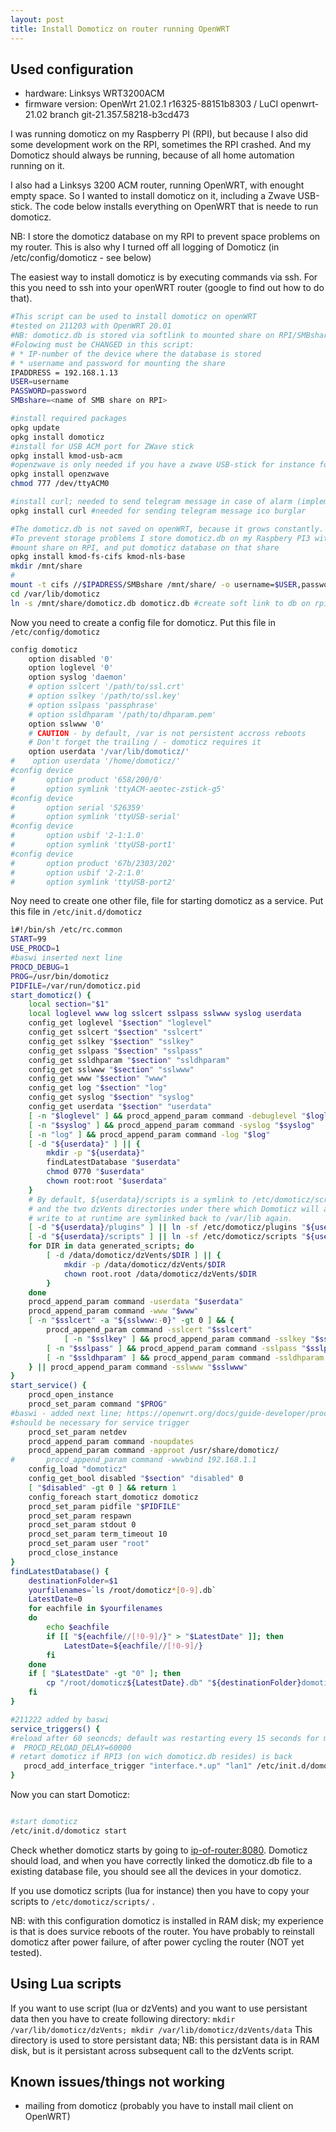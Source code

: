 ```yaml
---
layout: post
title: Install Domoticz on router running OpenWRT
---
```

## Used configuration
- hardware: Linksys WRT3200ACM
- firmware version: OpenWrt 21.02.1 r16325-88151b8303 / LuCI openwrt-21.02 branch git-21.357.58218-b3cd473


I was running domoticz on my Raspberry PI (RPI), but because I also did some development work on the RPI, sometimes the RPI crashed. And my Domoticz should always be running, because of all home automation running on it.

I also had a Linksys 3200 ACM router, running OpenWRT, with enought empty space. So I wanted to install domoticz on it, including a Zwave USB-stick.
The code below installs everything on OpenWRT that is neede to run domoticz. 

NB: I store the domoticz database on my RPI to prevent space problems on my router.
This is also why I turned off all logging of Domoticz (in /etc/config/domoticz - see below)

The easiest way to install domoticz is by executing commands via ssh. For this you need to ssh into your openWRT router (google to find out how to do that).

```bash
#This script can be used to install domoticz on openWRT
#tested on 211203 with OpenWRT 20.01
#NB: domoticz.db is stored via softlink to mounted share on RPI/SMBshare 
#Folowing must be CHANGED in this script:
# * IP-number of the device where the database is stored
# * username and password for mounting the share
IPADDRESS = 192.168.1.13
USER=username
PASSWORD=password
SMBshare=<name of SMB share on RPI>

#install required packages
opkg update
opkg install domoticz
#install for USB ACM port for ZWave stick
opkg install kmod-usb-acm
#openzwave is only needed if you have a zwave USB-stick for instance for a sirene
opkg install openzwave
chmod 777 /dev/ttyACM0

#install curl; needed to send telegram message in case of alarm (implemented in lua scripts)
opkg install curl #needed for sending telegram message ico burglar

#The domoticz.db is not saved on openWRT, because it grows constantly. To limit the size I set the history for sensors to 10 days. But I want a long history from the smart meter readings, so the database will grow.
#To prevent storage problems I store domoticz.db on my Raspbery PI3 with attached hard disk.
#mount share on RPI, and put domoticz database on that share
opkg install kmod-fs-cifs kmod-nls-base
mkdir /mnt/share
#
mount -t cifs //$IPADRESS/SMBshare /mnt/share/ -o username=$USER,password=$PASSWORD
cd /var/lib/domoticz
ln -s /mnt/share/domoticz.db domoticz.db #create soft link to db on rpi3

```

Now you need to create a config file for domoticz. Put this file in `/etc/config/domoticz`

```bash
config domoticz
    option disabled '0'
    option loglevel '0'
    option syslog 'daemon'
    # option sslcert '/path/to/ssl.crt'
    # option sslkey '/path/to/ssl.key'
    # option sslpass 'passphrase'
    # option ssldhparam '/path/to/dhparam.pem'
    option sslwww '0'
    # CAUTION - by default, /var is not persistent accross reboots
    # Don't forget the trailing / - domoticz requires it
    option userdata '/var/lib/domoticz/'
#    option userdata '/home/domoticz/'
#config device
#       option product '658/200/0'
#       option symlink 'ttyACM-aeotec-zstick-g5'
#config device
#       option serial '526359'
#       option symlink 'ttyUSB-serial'
#config device
#       option usbif '2-1:1.0'
#       option symlink 'ttyUSB-port1'
#config device
#       option product '67b/2303/202'
#       option usbif '2-2:1.0'
#       option symlink 'ttyUSB-port2'

```

Noy need to create one other file, file for starting domoticz as a service. Put this file in `/etc/init.d/domoticz`

```bash
ì#!/bin/sh /etc/rc.common
START=99
USE_PROCD=1
#baswi inserted next line
PROCD_DEBUG=1
PROG=/usr/bin/domoticz
PIDFILE=/var/run/domoticz.pid
start_domoticz() {
    local section="$1"
    local loglevel www log sslcert sslpass sslwww syslog userdata
    config_get loglevel "$section" "loglevel"
    config_get sslcert "$section" "sslcert"
    config_get sslkey "$section" "sslkey"
    config_get sslpass "$section" "sslpass"
    config_get ssldhparam "$section" "ssldhparam"
    config_get sslwww "$section" "sslwww"
    config_get www "$section" "www"
    config_get log "$section" "log"
    config_get syslog "$section" "syslog"
    config_get userdata "$section" "userdata"
    [ -n "$loglevel" ] && procd_append_param command -debuglevel "$loglevel"
    [ -n "$syslog" ] && procd_append_param command -syslog "$syslog"
    [ -n "log" ] && procd_append_param command -log "$log"
    [ -d "${userdata}" ] || {
        mkdir -p "${userdata}"
        findLatestDatabase "$userdata"
        chmod 0770 "$userdata"
        chown root:root "$userdata"
    }
    # By default, ${userdata}/scripts is a symlink to /etc/domoticz/scripts
    # and the two dzVents directories under there which Domoticz will actually
    # write to at runtime are symlinked back to /var/lib again.
    [ -d "${userdata}/plugins" ] || ln -sf /etc/domoticz/plugins "${userdata}/plugins"
    [ -d "${userdata}/scripts" ] || ln -sf /etc/domoticz/scripts "${userdata}/scripts"
    for DIR in data generated_scripts; do
        [ -d /data/domoticz/dzVents/$DIR ] || {
            mkdir -p /data/domoticz/dzVents/$DIR
            chown root.root /data/domoticz/dzVents/$DIR
        }
    done
    procd_append_param command -userdata "$userdata"
    procd_append_param command -www "$www"
    [ -n "$sslcert" -a "${sslwww:-0}" -gt 0 ] && {
        procd_append_param command -sslcert "$sslcert"
            [ -n "$sslkey" ] && procd_append_param command -sslkey "$sslkey"
        [ -n "$sslpass" ] && procd_append_param command -sslpass "$sslpass"
        [ -n "$ssldhparam" ] && procd_append_param command -ssldhparam "$ssldhparam"
    } || procd_append_param command -sslwww "$sslwww"
}
start_service() {
    procd_open_instance
    procd_set_param command "$PROG"
#baswi - added next line; https://openwrt.org/docs/guide-developer/procd-init-scripts
#should be necessary for service trigger
    procd_set_param netdev
    procd_append_param command -noupdates
    procd_append_param command -approot /usr/share/domoticz/
#       procd_append_param command -wwwbind 192.168.1.1
    config_load "domoticz"
    config_get_bool disabled "$section" "disabled" 0
    [ "$disabled" -gt 0 ] && return 1
    config_foreach start_domoticz domoticz
    procd_set_param pidfile "$PIDFILE"
    procd_set_param respawn
    procd_set_param stdout 0
    procd_set_param term_timeout 10
    procd_set_param user "root"
    procd_close_instance
}
findLatestDatabase() {
    destinationFolder=$1
    yourfilenames=`ls /root/domoticz*[0-9].db`
    LatestDate=0
    for eachfile in $yourfilenames
    do
        echo $eachfile
        if [[ "${eachfile//[!0-9]/}" > "$LatestDate" ]]; then
            LatestDate=${eachfile//[!0-9]/}
        fi
    done
    if [ "$LatestDate" -gt "0" ]; then
        cp "/root/domoticz${LatestDate}.db" "${destinationFolder}domoticz.db"
    fi
}

#211222 added by baswi
service_triggers() {
#reload after 60 seoncds; default was restarting every 15 seconds for max 6 times
#  PROCD_RELOAD_DELAY=60000
# retart domoticz if RPI3 (on wich domoticz.db resides) is back
   procd_add_interface_trigger "interface.*.up" "lan1" /etc/init.d/domoticz restart
}

```

Now you can start Domoticz:
```bash

#start domoticz
/etc/init.d/domoticz start
```

Check whether domoticz starts by going to <ip-of-router:8080>. Domoticz should load, and when you have correctly linked the domoticz.db file to a existing database file, you should see all the devices in your domoticz.

If you use domoticz scripts (lua for instance) then you have to copy your scripts to `/etc/domoticz/scripts/` .


NB: with this configuration domoticz is installed in RAM disk; my experience is that is does survice reboots of the router. You have probably to reinstall domoticz after power failure, of after power cycling the router (NOT yet tested).

## Using Lua scripts
If you want to use script (lua or dzVents) and you want to use persistant data then you have to create following directory: 
`mkdir /var/lib/domoticz/dzVents; mkdir /var/lib/domoticz/dzVents/data`
This directory is used to store persistant data; 
NB: this persistant data is in RAM disk, but is it persistant across subsequent call to the dzVents script.


## Known issues/things not working
- mailing from domoticz (probably you have to install mail client on OpenWRT)
